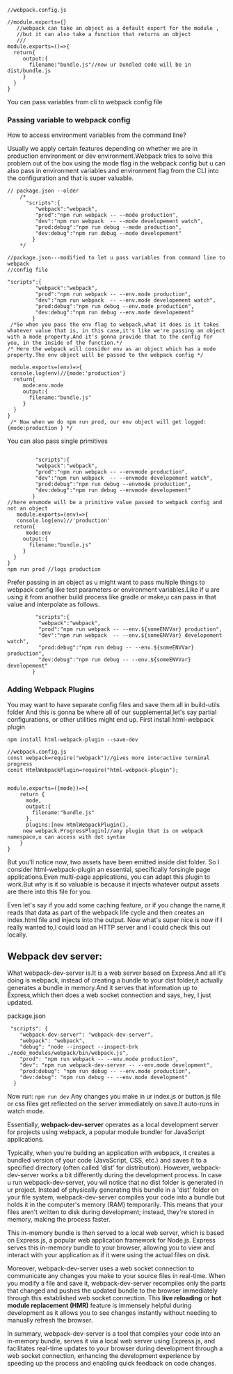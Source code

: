 ```
//webpack.config.js

//module.exports={}
   //webpack can take an object as a default export for the module ,
   //but it can also take a function that returns an object 
   ///
module.exports=()=>{
  return{
     output:{
       filename:"bundle.js"//now ur bundled code will be in dist/bundle.js
     }
  }
}

```
You can pass variables from cli to webpack config file
### Passing variable to webpack config
How to access environment variables from the command line?

Usually we apply certain features depending on whether we are in production environment or dev environment.Webpack tries to solve this 
problem out of the box using the mode flag in the webpack config but u can also pass in environment variables and environment flag from the CLI into 
the configuration and that is super valuable.

```
// package.json --older 
    /*
      "scripts":{
         "webpack":"webpack",
         "prod":"npm run webpack -- --mode production",
         "dev":"npm run webpack  -- --mode developement watch",
         "prod:debug":"npm run debug --mode production",
         "dev:debug":"npm run debug --mode developement"
        }
    */

//package.json---modified to let u pass variables from command line to webpack
//config file

"scripts":{
         "webpack":"webpack",
         "prod":"npm run webpack -- --env.mode production",
         "dev":"npm run webpack  -- --env.mode developement watch",
         "prod:debug":"npm run debug --env.mode production",
         "dev:debug":"npm run debug --env.mode developement"
        }
 /*So when you pass the env flag to webpack,what it does is it takes whatever value that is, in this case,it's like we're passing an object with a mode property.And it's gonna provide that to the config for you, in the inside of the function.*/       
/* Here the webpack will consider env as an object which has a mode property.The env object will be passed to the webpack config */       
        
 module.exports=(env)=>{
 console.log(env)//{mode:'production'}
  return{
     mode:env.mode
     output:{
       filename:"bundle.js"
     }
  }
}
 /* Now when we do npm run prod, our env object will get logged: {mode:production } */
```
   You can also pass single primitives
```
         
         "scripts":{
         "webpack":"webpack",
         "prod":"npm run webpack -- --envmode production",
         "dev":"npm run webpack  -- --envmode developement watch",
         "prod:debug":"npm run debug --envmode production",
         "dev:debug":"npm run debug --envmode developement"
        }
//here envmode will be a primitive value passed to webpack config and not an object
   module.exports=(env)=>{
   console.log(env)//'production'
  return{
      mode:env
     output:{
       filename:"bundle.js"
     }
  }
}
npm run prod //logs production

```
Prefer passing in an object as u might want to pass multiple things to webpack config like test parameters or environment 
variables.Like if u are using it from another build process like gradle or make,u can pass in that value and interpolate as follows.

```
         "scripts":{
          "webpack":"webpack",
          "prod":"npm run webpack -- --env.${someENVVar} production",
          "dev":"npm run webpack  -- --env.${someENVVar} developement watch",
          "prod:debug":"npm run debug -- --env.${someENVVar} production",
          "dev:debug":"npm run debug -- --env.${someENVVar} developement"
        }

```

### Adding Webpack Plugins
You may want to have separate config files and save them all in build-utils folder
And this is gonna be where all of our supplemental,let's say partial configurations, or other utilities might end up.
First install html-webpack plugin
```
npm install html-webpack-plugin --save-dev 
```
```
//webpack.config.js
const webpack=require("webpack")//gives more interactive terminal progress
const HtmlWebpackPlugin=require("html-webpack-plugin");


module.exports=({mode})=>{
    return {
      mode,
      output:{
        filename:"bundle.js"
      },
      plugins:[new HtmlWebpackPlugin(),
     new webpack.ProgressPlugin]//any plugin that is on webpack namespace,u can access with dot syntax
    }
}

```

But you'll notice now, two assets have been emitted inside dist folder.
So I consider html-webpack-plugin an essential, specifically forsingle page applications.Even multi-page applications, you can adapt this plugin to work.But why is it so valuable is because it injects whatever output 
assets are there into this file for you.

Even let's say if you add some caching feature, or if you change the name,it reads that data as part of the webpack life cycle and then creates an index.html file and injects into the output.
Now what's super nice is now if I really wanted to,I could load an HTTP server and I could check this out locally.


## Webpack dev server:
What webpack-dev-server is.It is a web server based on Express.And all it's doing is webpack, instead of creating a bundle to your dist folder,it actually generates a bundle in memory.And it serves that information up to Express,which then does a web socket connection and says, hey, I just updated.

package.json
```
 "scripts": {
    "webpack-dev-server": "webpack-dev-server",
    "webpack": "webpack",
    "debug": "node --inspect --inspect-brk ./node_modules/webpack/bin/webpack.js",
    "prod": "npm run webpack -- --env.mode production",
    "dev": "npm run webpack-dev-server -- --env.mode development",
    "prod:debug": "npm run debug -- --env.mode production",
    "dev:debug": "npm run debug -- --env.mode development"
  }
```
Now run: ```npm run dev```
Any changes you make in ur index.js or button.js file or css files get reflected on the server immediately on save.It auto-runs in watch mode.

Essentially, **webpack-dev-server** operates as a local development server for projects using webpack, a popular module bundler for JavaScript applications.

Typically, when you're building an application with webpack, it creates a bundled version of your code (JavaScript, CSS, etc.) and saves it to a specified directory (often called 'dist' for distribution). However, webpack-dev-server works a bit differently during the development process.
In case u run webpack-dev-server, you wil notice that no dist folder is generated in ur project.
Instead of physically generating this bundle in a 'dist' folder on your file system, webpack-dev-server compiles your code into a bundle but holds it in the computer's memory (RAM) temporarily. This means that your files aren't written to disk during development; instead, they're stored in memory, making the process faster.

This in-memory bundle is then served to a local web server, which is based on Express.js, a popular web application framework for Node.js. Express serves this in-memory bundle to your browser, allowing you to view and interact with your application as if it were using the actual files on disk.

Moreover, webpack-dev-server uses a web socket connection to communicate any changes you make to your source files in real-time. When you modify a file and save it, webpack-dev-server recompiles only the parts that changed and pushes the updated bundle to the browser immediately through this established web socket connection. This **live reloading** or **hot module replacement (HMR)** feature is immensely helpful during development as it allows you to see changes instantly without needing to manually refresh the browser.

In summary, webpack-dev-server is a tool that compiles your code into an in-memory bundle, serves it via a local web server using Express.js, and facilitates real-time updates to your browser during development through a web socket connection, enhancing the development experience by speeding up the process and enabling quick feedback on code changes.
